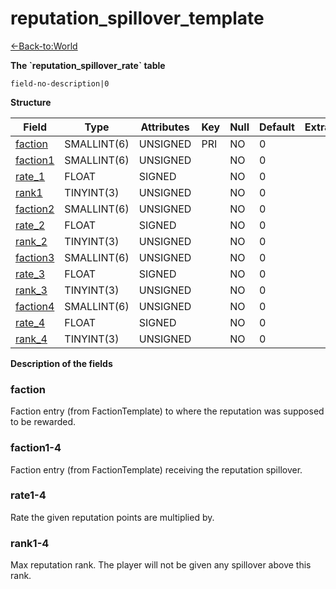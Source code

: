 # reputation\_spillover\_template

[<-Back-to:World](database-world.md)

**The \`reputation\_spillover\_rate\` table**

`field-no-description|0`

**Structure**

| Field          | Type        | Attributes | Key | Null | Default | Extra | Comment |
|----------------|-------------|------------|-----|------|---------|-------|---------|
| [faction][1]   | SMALLINT(6) | UNSIGNED   | PRI | NO   | 0       |       |         |
| [faction1][2]  | SMALLINT(6) | UNSIGNED   |     | NO   | 0       |       |         |
| [rate_1][3]    | FLOAT       | SIGNED     |     | NO   | 0       |       |         |
| [rank1][4]     | TINYINT(3)  | UNSIGNED   |     | NO   | 0       |       |         |
| [faction2][5]  | SMALLINT(6) | UNSIGNED   |     | NO   | 0       |       |         |
| [rate_2][6]    | FLOAT       | SIGNED     |     | NO   | 0       |       |         |
| [rank_2][7]    | TINYINT(3)  | UNSIGNED   |     | NO   | 0       |       |         |
| [faction3][8]  | SMALLINT(6) | UNSIGNED   |     | NO   | 0       |       |         |
| [rate_3][9]    | FLOAT       | SIGNED     |     | NO   | 0       |       |         |
| [rank_3][10]   | TINYINT(3)  | UNSIGNED   |     | NO   | 0       |       |         |
| [faction4][11] | SMALLINT(6) | UNSIGNED   |     | NO   | 0       |       |         |
| [rate_4][12]   | FLOAT       | SIGNED     |     | NO   | 0       |       |         |
| [rank_4][13]   | TINYINT(3)  | UNSIGNED   |     | NO   | 0       |       |         |

[1]: #faction
[2]: #faction1
[3]: #rate_1
[4]: #rank1
[5]: #faction2
[6]: #rate_2
[7]: #rank_2
[8]: #faction3
[9]: #rate_3
[10]: #rank_3
[11]: #faction4
[12]: #rate_4
[13]: #rank_4

**Description of the fields**

### faction

Faction entry (from FactionTemplate) to where the reputation was supposed to be rewarded.

### faction1-4

Faction entry (from FactionTemplate) receiving the reputation spillover.

### rate1-4

Rate the given reputation points are multiplied by.

### rank1-4

Max reputation rank. The player will not be given any spillover above this rank.
